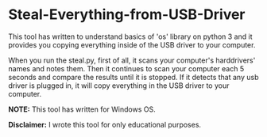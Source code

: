 # Steal-Everything-from-USB-Driver

This tool has written to understand basics of 'os' library on python 3 and it provides you copying everything inside of the USB driver to your computer. 

When you run the steal.py, first of all, it scans your computer's harddrivers' names and notes them. Then it continues to scan your computer each 5 seconds and compare the results until it is stopped. If it detects that any usb driver is plugged in, it will copy everything in the USB driver to your computer.

**NOTE:** This tool has written for Windows OS.


**__Disclaimer:__** I wrote this tool for only educational purposes.
